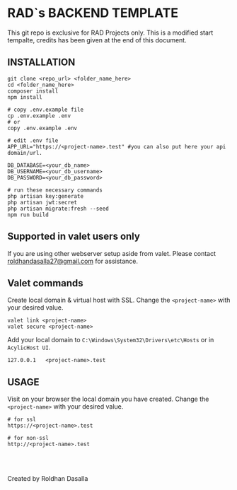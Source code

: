 # RAD`s BACKEND TEMPLATE

This git repo is exclusive for RAD Projects only. This is a modified start tempalte, credits has been given at the end of this document.

## INSTALLATION
```
git clone <repo_url> <folder_name_here>
cd <folder_name_here>
composer install
npm install

# copy .env.example file
cp .env.example .env
# or
copy .env.example .env

# edit .env file
APP_URL="https://<project-name>.test" #you can also put here your api domain/url.

DB_DATABASE=<your_db_name>
DB_USERNAME=<your_db_username>
DB_PASSWORD=<your_db_password>

# run these necessary commands
php artisan key:generate
php artisan jwt:secret
php artisan migrate:fresh --seed
npm run build
```

## Supported in valet users only
If you are using other webserver setup aside from valet. Please contact roldhandasalla27@gmail.com for assistance.

## Valet commands
Create local domain & virtual host with SSL. 
Change the `<project-name>` with your desired value.
```
valet link <project-name>
valet secure <project-name>
```
Add your local domain to `C:\Windows\System32\Drivers\etc\Hosts` or in `AcylicHost UI`.
```
127.0.0.1   <project-name>.test
```

## USAGE
Visit on your browser the local domain you have created.
Change the `<project-name>` with your desired value.
```
# for ssl
https://<project-name>.test

# for non-ssl
http://<project-name>.test
```
<br><br>
<p>
    Created by Roldhan Dasalla
</p>

